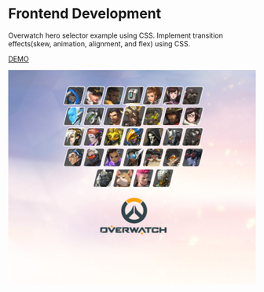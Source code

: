 # Frontend Development
Overwatch hero selector example using CSS.
Implement transition effects(skew, animation, alignment, and flex) using CSS.

[DEMO](https://monumental-pastelito-79d239.netlify.app/)

![screenshot](https://github.com/kyungsun-lee-work/CSS_overwatch_hero_select_effect/blob/main/screenshot.png)
